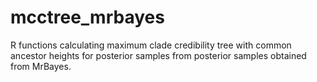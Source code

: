 # mcctree_mrbayes
R functions calculating maximum clade credibility tree with common ancestor heights for posterior samples from posterior samples obtained from MrBayes.
